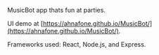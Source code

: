 MusicBot app thats fun at parties.

UI demo at [https://ahnafone.github.io/MusicBot/](https://ahnafone.github.io/MusicBot/).

Frameworks used: React, Node.js, and Express.
